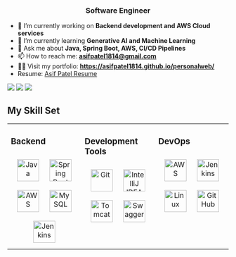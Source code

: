 <h3 align="center">Software Engineer</h3>

- 🔭 I’m currently working on **Backend development and AWS Cloud services**
- 🌱 I’m currently learning **Generative AI and Machine Learning**
- 💬 Ask me about **Java, Spring Boot, AWS, CI/CD Pipelines**
- 📫 How to reach me: **asifpatel1814@gmail.com**
- 👨‍💻 Visit my portfolio: **https://asifpatel1814.github.io/personalweb/**
- Resume: [Asif Patel Resume](https://drive.google.com/file/d/1rjGYtd-IztdbkYRK5ft2UPYmYrcFdrxo/view?usp=sharing)

<div>
  <a href="https://www.linkedin.com/in/asif-patel2002" target="_blank"><img src="https://img.shields.io/badge/LinkedIn-0077B5?style=for-the-badge&logo=linkedin&logoColor=white" target="_blank"></a>
  <a href="https://github.com/asifpatel1814" target="_blank"><img src="https://img.shields.io/badge/GitHub-100000?style=for-the-badge&logo=github&logoColor=white" target="_blank"></a>
  <a href = "mailto:asifpatel1814@gmail.com"><img src="https://img.shields.io/badge/-Gmail-%23333?style=for-the-badge&logo=gmail&logoColor=white" target="_blank"></a>
</div>

## My Skill Set  
<table><tr><td valign="top" width="33%">

### Backend  
<div align="center">  
<a href="https://www.java.com/" target="_blank"><img style="margin: 10px" src="https://profilinator.rishav.dev/skills-assets/java-original-wordmark.svg" alt="Java" height="50" /></a>  
<a href="https://spring.io/projects/spring-boot" target="_blank"><img style="margin: 10px" src="https://profilinator.rishav.dev/skills-assets/springio-icon.svg" alt="Spring Boot" height="50" /></a>  
<a href="https://aws.amazon.com/" target="_blank"><img style="margin: 10px" src="https://profilinator.rishav.dev/skills-assets/amazonwebservices-original-wordmark.svg" alt="AWS" height="50" /></a>  
<a href="https://www.mysql.com/" target="_blank"><img style="margin: 10px" src="https://profilinator.rishav.dev/skills-assets/mysql-original-wordmark.svg" alt="MySQL" height="50" /></a>  
<a href="https://www.jenkins.io/" target="_blank"><img style="margin: 10px" src="https://profilinator.rishav.dev/skills-assets/jenkins-original.svg" alt="Jenkins" height="50" /></a>  
</div>

</td><td valign="top" width="33%">

### Development Tools  
<div align="center">  
<a href="https://git-scm.com/" target="_blank"><img style="margin: 10px" src="https://profilinator.rishav.dev/skills-assets/git-scm-icon.svg" alt="Git" height="50" /></a>  
<a href="https://www.jetbrains.com/idea/" target="_blank"><img style="margin: 10px" src="https://profilinator.rishav.dev/skills-assets/intellij-idea-original.svg" alt="IntelliJ IDEA" height="50" /></a>  
<a href="https://tomcat.apache.org/" target="_blank"><img style="margin: 10px" src="https://profilinator.rishav.dev/skills-assets/tomcat.svg" alt="Tomcat" height="50" /></a>  
<a href="https://swagger.io/" target="_blank"><img style="margin: 10px" src="https://profilinator.rishav.dev/skills-assets/swagger-logo.svg" alt="Swagger" height="50" /></a>  
</div>

</td><td valign="top" width="33%">

### DevOps  
<div align="center">  
<a href="https://aws.amazon.com/" target="_blank"><img style="margin: 10px" src="https://profilinator.rishav.dev/skills-assets/amazonwebservices-original-wordmark.svg" alt="AWS" height="50" /></a>  
<a href="https://www.jenkins.io/" target="_blank"><img style="margin: 10px" src="https://profilinator.rishav.dev/skills-assets/jenkins-original.svg" alt="Jenkins" height="50" /></a>  
<a href="https://www.linux.org/" target="_blank"><img style="margin: 10px" src="https://profilinator.rishav.dev/skills-assets/linux-original.svg" alt="Linux" height="50" /></a>  
<a href="https://github.com/" target="_blank"><img style="margin: 10px" src="https://profilinator.rishav.dev/skills-assets/github-original-wordmark.svg" alt="GitHub" height="50" /></a>  
</div>

</td></tr></table>  
